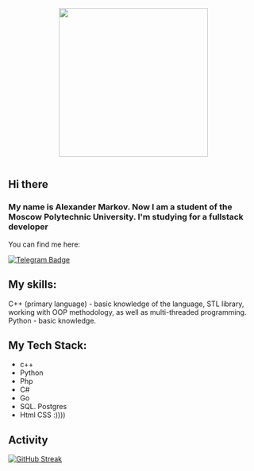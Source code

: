 <div id="header" align="center">
  <img src="https://media.giphy.com/media/PTBVMsYIOB0SBP4MVe/giphy-downsized.gif" width="300"/>
  <p></p>
  <img src="https://komarev.com/ghpvc/?username=moxicom&style=flat-square&color=red" alt=""/>
</div>

## Hi there
### My name is Alexander Markov. Now I am a student of the Moscow Polytechnic University. I'm studying for a fullstack developer
You can find me here:

<div id="badges">
  <a href="https://t.me/moxtoroboan" target="_blank">
    <img src="https://img.shields.io/badge/telegram-white?logo=telegram&color=white" alt="Telegram Badge"/>
  </a>
</div>

## My skills:
C++ (primary language) - basic knowledge of the language, STL library,
working with OOP methodology, as well as multi-threaded programming.
Python - basic knowledge.

## My Tech Stack:
 - c++
 - Python
 - Php
 - C#
 - Go
 - SQL. Postgres
 - Html CSS :))))
 
## Activity
[![GitHub Streak](http://github-readme-streak-stats.herokuapp.com?user=moxicom&theme=dark&background=000000)](https://git.io/streak-stats)
<!--
**moxicom/moxicom** is a ✨ _special_ ✨ repository because its `README.md` (this file) appears on your GitHub profile.

Here are some ideas to get you started:

- 🔭 I’m currently working on ...
- 🌱 I’m currently learning ...
- 👯 I’m looking to collaborate on ...
- 🤔 I’m looking for help with ...
- 💬 Ask me about ...
- 📫 How to reach me: ...
- 😄 Pronouns: ...
- ⚡ Fun fact: ...
-->

